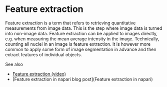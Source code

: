 # Feature extraction

Feature extraction is a term that refers to retrieving quantitative measurements from image data. This is the step where image data is turned into non-image data. Feature extraction can be applied to images directly, e.g. when measuring the mean average intensity in the image. Technically, counting all nuclei in an image is feature extraction.
It is however more common to apply some form of image segmentation in advance and then extract features of individual objects.

See also
* [Feature extraction (video)](https://youtu.be/dria4wCiaz0)
* [Feature extraction in napari blog post](Feature extraction in napari)
